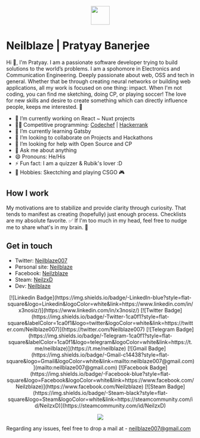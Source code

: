<p align="center">
  <img src="https://media0.giphy.com/media/NMCpTBlTEYbCw/source.gif" width="50px">
  <br>

# Neilblaze | Pratyay Banerjee
Hi 👋, I'm Pratyay. I am a passionate software developer trying to build solutions to the world’s problems. I am a spohomore in Electronics and Communication Engineering. Deeply passionate about web, OSS and tech in general. Whether that be through creating neural networks or building web applications, all my work is focused on one thing: impact. When I'm not coding, you can find me sketching, doing CP, or playing soccer! The love for new skills and desire to create something which can directly influence people, keeps me interested. 🚀

- 🔭 I’m currently working on React ~ Nuxt projects
- 👨‍💻 Competitive programming: [Codechef](https://www.codechef.com/users/zack_007) | [Hackerrank](https://www.hackerrank.com/N3ilz_BL4Z3)  
- 🌱 I’m currently learning Gatsby
- 👨 I’m looking to collaborate on Projects and Hackathons
- 🤔 I’m looking for help with Open Source and CP
- 💬 Ask me about anything
- 😄 Pronouns: He/His
- ⚡ Fun fact: I am a quizzer & Rubik's lover :D
- 🏃 Hobbies: Skectching and playing CSGO 🎮

## How I work
My motivations are to stabilize and provide clarity through curiosity. That tends to manifest as creating (hopefully) just enough process. Checklists are my absolute favorite. ✅ If I'm too much in my head, feel free to nudge me to share what's in my brain. 🧠

## Get in touch
- Twitter: [Neilblaze007](https://twitter.com/Neilblaze007)
- Personal site: [Neilblaze](https://neilblaze.live/)
- Facebook: [Neilzblaze](https://www.facebook.com/Neilzblaze)
- Steam: [NeilzxD](https://steamcommunity.com/id/NeilzxD)
- Dev: [Neilblaze](https://dev.to/neilblaze)


<p align='center'>
[![Linkedin Badge](https://img.shields.io/badge/-LinkedIn-blue?style=flat-square&logo=Linkedin&logoColor=white&link=https://www.linkedin.com/in/x3nosiz/)](https://www.linkedin.com/in/x3nosiz/)
[![Twitter Badge](https://img.shields.io/badge/-Twitter-1ca0f1?style=flat-square&labelColor=1ca0f1&logo=twitter&logoColor=white&link=https://twitter.com/Neilblaze007)](https://twitter.com/Neilblaze007)
[![Telegram Badge](https://img.shields.io/badge/-Telegram-1ca0f1?style=flat-square&labelColor=1ca0f1&logo=telegram&logoColor=white&link=https://t.me/neilblaze)](https://t.me/neilblaze)
[![Gmail Badge](https://img.shields.io/badge/-Gmail-c14438?style=flat-square&logo=Gmail&logoColor=white&link=mailto:neilblaze007@gmail.com)](mailto:neilblaze007@gmail.com)
[![Facebook Badge](https://img.shields.io/badge/-Facebook-blue?style=flat-square&logo=Facebook&logoColor=white&link=https://www.facebook.com/Neilzblaze)](https://www.facebook.com/Neilzblaze)
[![Steam Badge](https://img.shields.io/badge/-Steam-black?style=flat-square&logo=Steam&logoColor=white&link=https://steamcommunity.com/id/NeilzxD)](https://steamcommunity.com/id/NeilzxD)
</p>


<p align="center">
  <img src="https://raw.githubusercontent.com/Neilblaze/gridsome/master/assets/I%20love%20OSSs.png">
  <br>

Regarding any issues, feel free to drop a mail at - neilblaze007@gmail.com 
